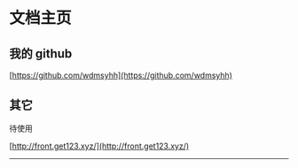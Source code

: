 # 文档主页

## 我的 github

[https://github.com/wdmsyhh](https://github.com/wdmsyhh)

## 其它

待使用

[http://front.get123.xyz/](http://front.get123.xyz/)

--------------
<br><br><br>
 <template>
  <Vssue :issue-id="1" />
</template>
